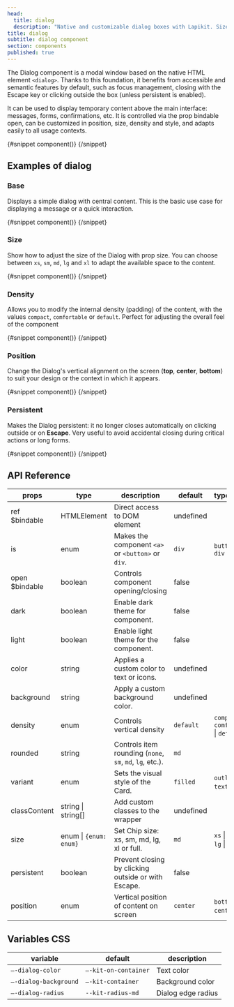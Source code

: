 ```yaml
---
head:
  title: dialog
  description: "Native and customizable dialog boxes with Lapikit. Size, position, style and event logic designed for Svelte"
title: dialog
subtitle: dialog component
section: components
published: true
---
```


<script>
    import { Sandbox } from '$lib/components/index.js';
    // components
    import DialogBase from "$lib/components/docs/dialog/dialog-base.svelte";
    import DialogBaseCode from "$lib/components/docs/dialog/dialog-base.svelte?raw";
    import DialogSize from "$lib/components/docs/dialog/dialog-size.svelte";
    import DialogSizeCode from "$lib/components/docs/dialog/dialog-size.svelte?raw";
    import DialogDensity from "$lib/components/docs/dialog/dialog-density.svelte";
    import DialogDensityCode from "$lib/components/docs/dialog/dialog-density.svelte?raw";
    import DialogPosition from "$lib/components/docs/dialog/dialog-position.svelte";
    import DialogPositionCode from "$lib/components/docs/dialog/dialog-position.svelte?raw";
    import DialogPersistent from "$lib/components/docs/dialog/dialog-persistent.svelte";
    import DialogPersistentCode from "$lib/components/docs/dialog/dialog-persistent.svelte?raw";
</script>

The Dialog component is a modal window based on the native HTML element `<dialog>`. Thanks to this foundation, it benefits from accessible and semantic features by default, such as focus management, closing with the Escape key or clicking outside the box (unless persistent is enabled).

It can be used to display temporary content above the main interface: messages, forms, confirmations, etc. It is controlled via the prop bindable open, can be customized in position, size, density and style, and adapts easily to all usage contexts.

<Sandbox name="dialog-sandbox" code={DialogBaseCode} presentation>
	{#snippet component()}
		<DialogBase/>
	{/snippet}
</Sandbox>

## Examples of dialog

### Base

Displays a simple dialog with central content. This is the basic use case for displaying a message or a quick interaction.

<Sandbox name="dialog-base-sandbox" code={DialogBaseCode}>
	{#snippet component()}
		<DialogBase/>
	{/snippet}
</Sandbox>

### Size

Show how to adjust the size of the Dialog with prop size. You can choose between `xs`, `sm`, `md`, `lg` and `xl` to adapt the available space to the content.

<Sandbox name="dialog-size-sandbox" code={DialogSizeCode}>
	{#snippet component()}
		<DialogSize/>
	{/snippet}
</Sandbox>

### Density

Allows you to modify the internal density (padding) of the content, with the values `compact`, `comfortable` or `default`. Perfect for adjusting the overall feel of the component

<Sandbox name="dialog-density-sandbox" code={DialogDensityCode}>
	{#snippet component()}
		<DialogDensity/>
	{/snippet}
</Sandbox>

### Position

Change the Dialog's vertical alignment on the screen (**top**, **center**, **bottom**) to suit your design or the context in which it appears.

<Sandbox name="dialog-position-sandbox" code={DialogPositionCode}>
	{#snippet component()}
		<DialogPosition/>
	{/snippet}
</Sandbox>

### Persistent

Makes the Dialog persistent: it no longer closes automatically on clicking outside or on **Escape**. Very useful to avoid accidental closing during critical actions or long forms.

<Sandbox name="dialog-persistent-sandbox" code={DialogPersistentCode}>
	{#snippet component()}
		<DialogPersistent/>
	{/snippet}
</Sandbox>

## API Reference

| props          | type                   | description                                              | default   | type_extend                                    |
| -------------- | ---------------------- | -------------------------------------------------------- | --------- | ---------------------------------------------- |
| ref $bindable  | HTMLElement            | Direct access to DOM element                             | undefined |                                                |
| is             | enum                   | Makes the component `<a>` or `<button>` or `div`.        | `div`     | `button` \| `a` \| `div`                       |
| open $bindable | boolean                | Controls component opening/closing                       | false     |                                                |
| dark           | boolean                | Enable dark theme for component.                         | false     |                                                |
| light          | boolean                | Enable light theme for the component.                    | false     |                                                |
| color          | string                 | Applies a custom color to text or icons.                 | undefined |                                                |
| background     | string                 | Apply a custom background color.                         | undefined |                                                |
| density        | enum                   | Controls vertical density                                | `default` | `compact` \| `comfortable` \| `default`        |
| rounded        | string                 | Controls item rounding (`none`, `sm`, `md`, `lg`, etc.). | `md`      |                                                |
| variant        | enum                   | Sets the visual style of the Card.                       | `filled`  | `outline` \| `text` \| `filled`                |
| classContent   | string \| string[]     | Add custom classes to the wrapper                        | undefined |                                                |
| size           | enum \| `{enum: enum}` | Set Chip size: xs, sm, md, lg, xl or full.               | `md`      | `xs` \| `sm` \| `md` \| `lg` \| `xl` \| `full` |
| persistent     | boolean                | Prevent closing by clicking outside or with Escape.      | false     |                                                |
| position       | enum                   | Vertical position of content on screen                   | `center`  | `bottom` \| `center` \| `top`                  |

## Variables CSS

| variable              | default              | description        |
| --------------------- | -------------------- | ------------------ |
| `–-dialog-color`      | `–-kit-on-container` | Text color         |
| `–-dialog-background` | `–-kit-container`    | Background color   |
| `–-dialog-radius`     | `--kit-radius-md`    | Dialog edge radius |
